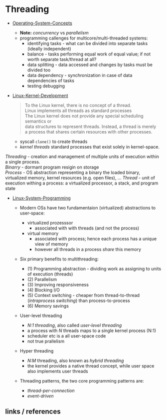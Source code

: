 # Threading

* [Operating-System-Concepts]
  * **Note:** _concurrency_ vs _parallelism_
  * programming callenges for multicore/multi-threaded systems:
    * identifying tasks - what can be divided into separate tasks (ideally independent)
    * balance - tasks performing equal work of equal value; if not worth separate task/thread at all?
    * data splitting - data accessed and changes by tasks must be divided too
    * data dependency - synchronization in case of data dependencies of tasks
    * testing debugging

* [Linux-Kernel-Development]
  > To the Linux kernel, there is no concept of a thread.  
  > Linux implements all threads as standard processes  
  > The Linux kernel does not provide any special scheduling semantics or  
  > data structures to represent threads. Instead, a thread is merely  
  > a process that shares certain resources with other processes.  
  * syscall `clone()` to create threads
  * _kernel threads_ standard processes that exist solely in kernel-space.

_Threading_ - creation and management of multiple units of execution within a single process. \
_Binarry_ - dormant program resigin on storage \
_Process_ - OS abstraction representing a binary the loaded binary, virtualized memory, kernel resources (e.g. open files), ...
_Thread_ - unit of execution withing a process: a virtualized processor, a stack, and program state

* [Linux-System-Programming]
  
  * Modern OSs have two fundamentaion (virtualized) abstractions to user-space:
    * virtualized prozesssor
      * associated with with threads (and not the process)
    * virtual memory
      * associated with process; hence each process has a unique view of memory
      * however all threads in a process _share_ this memory
  
  * Six primary benefits to multithreading:
    * (1) Programming abstraction - dividing work as assigning to units of execution (threads)
    * (2) Parallelism
    * (3) Improving responsiveness
    * (4) Blocking I/O
    * (5) Context switching - cheaper from thread-to-thread (_intraprocess switching_) than process-to-process
    * (6) Memory savings
  
  * User-level threading
    * _N:1 threading_, also called _user-level threading_
    * a process with _N_ threads maps to a single kernel process (N:1)
    * scheduler etc is a all user-space code
    * not true prallelism
  
  * Hyper threading
    * _N:M_ threading, also known as _hybrid threading_
    * the kernel provides a native thread concept, while user space also implements user threads
  
  * Threading patterns, the two core programming patterns are:
    * _thread-per-connection_
    * _event-driven_
  
## links / references

[Linux-System-Programming]:https://www.oreilly.com/library/view/linux-system-programming/9781449341527/
[Linux-Kernel-Development]:https://www.oreilly.com/library/view/linux-kernel-development/9780768696974/
[Operating-System-Concepts]: https://codex.cs.yale.edu/avi/os-book/
